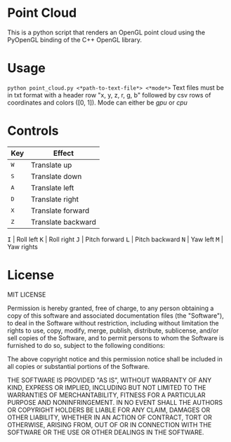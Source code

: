# Point Cloud

This is a python script that renders an OpenGL point cloud using the PyOpenGL binding of the C++ OpenGL library.

# Usage

`python point_cloud.py <*path-to-text-file*> <*mode*>`
Text files must be in txt format with a header row "x, y, z, r, g, b" followed by csv rows of
coordinates and colors ([0, 1]).
Mode can either be *gpu* or *cpu*

# Controls

Key | Effect
----- | -------------
<kbd>W</kbd> | Translate up
<kbd>S</kbd> | Translate down
<kbd>A</kbd> | Translate left
<kbd>D</kbd> | Translate right
<kbd>X</kbd> | Translate forward
<kbd>Z</kbd> | Translate backward

<kbd>I</kbd> | Roll left
<kbd>K</kbd> | Roll right
<kbd>J</kbd> | Pitch forward
<kbd>L</kbd> | Pitch backward
<kbd>N</kbd> | Yaw left
<kbd>M</kbd> | Yaw rights

# License

MIT LICENSE 

Permission is hereby granted, free of charge, to any person obtaining a copy of this software and associated documentation files (the "Software"), to deal in the Software without restriction, including without limitation the rights to use, copy, modify, merge, publish, distribute, sublicense, and/or sell copies of the Software, and to permit persons to whom the Software is furnished to do so, subject to the following conditions:

The above copyright notice and this permission notice shall be included in all copies or substantial portions of the Software.

THE SOFTWARE IS PROVIDED "AS IS", WITHOUT WARRANTY OF ANY KIND, EXPRESS OR IMPLIED, INCLUDING BUT NOT LIMITED TO THE WARRANTIES OF MERCHANTABILITY, FITNESS FOR A PARTICULAR PURPOSE AND NONINFRINGEMENT. IN NO EVENT SHALL THE AUTHORS OR COPYRIGHT HOLDERS BE LIABLE FOR ANY CLAIM, DAMAGES OR OTHER LIABILITY, WHETHER IN AN ACTION OF CONTRACT, TORT OR OTHERWISE, ARISING FROM, OUT OF OR IN CONNECTION WITH THE SOFTWARE OR THE USE OR OTHER DEALINGS IN THE SOFTWARE.
